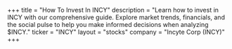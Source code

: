 +++
title = "How To Invest In INCY"
description = "Learn how to invest in INCY with our comprehensive guide. Explore market trends, financials, and the social pulse to help you make informed decisions when analyzing $INCY."
ticker = "INCY"
layout = "stocks"
company = "Incyte Corp (INCY)"
+++

